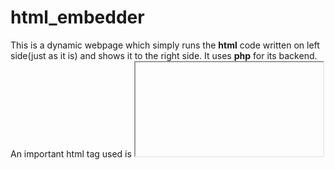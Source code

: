 # html_embedder

This is a dynamic webpage which simply runs the **html** code written on left side(just as it is) and shows it to  the right side. 
It uses **php** for its backend. An important html tag used is **<iframe>**.
### how to run
save the repo into server's root,
and after starting server, go to **domainname/embedtest.php**.
### environment
If it says "file doesn't exist", try changing the ownership of embededpage.html to 777. I tried chmod in php but it did not work.
It requires newest php and a browser which can support iframe.

